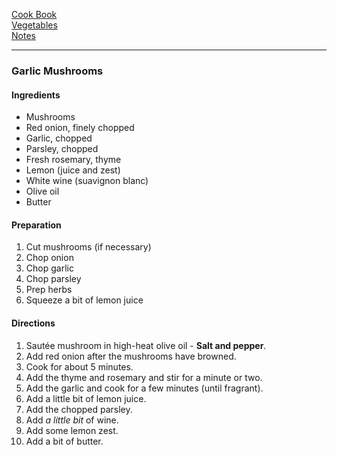 [Cook Book](https://github.com/vmsmith/CookBook/blob/master/README.md)   
[Vegetables](https://github.com/vmsmith/CookBook/blob/master/vegetables.md)   
[Notes](https://github.com/vmsmith/CookBook/blob/master/notes.md)    

-----    

### Garlic Mushrooms   

#### Ingredients   
* Mushrooms   
* Red onion, finely chopped   
* Garlic, chopped   
* Parsley, chopped   
* Fresh rosemary, thyme   
* Lemon (juice and zest)   
* White wine (suavignon blanc)   
* Olive oil   
* Butter  

#### Preparation    
1. Cut mushrooms (if necessary)   
2. Chop onion   
3. Chop garlic   
4. Chop parsley   
5. Prep herbs   
6. Squeeze a bit of lemon juice   

#### Directions   
1. Sautée mushroom in high-heat olive oil - **Salt and pepper**.   
2. Add red onion after the mushrooms have browned.   
3. Cook for about 5 minutes.   
4. Add the thyme and rosemary and stir for a minute or two.   
5. Add the garlic and cook for a few minutes (until fragrant).   
6. Add a little bit of lemon juice.   
7. Add the chopped parsley.
8. Add *a little bit* of wine.   
9. Add some lemon zest.   
10. Add a bit of butter.   
